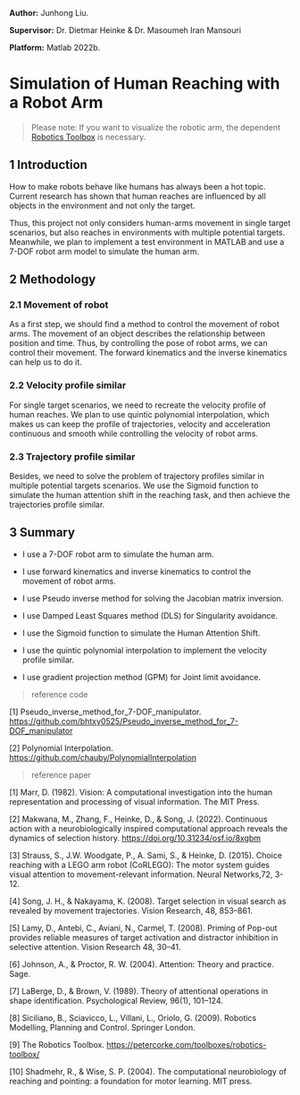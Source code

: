**Author:** Junhong Liu.

**Supervisor:** Dr. Dietmar Heinke & Dr. Masoumeh Iran Mansouri

**Platform:** Matlab 2022b.

# Simulation of Human Reaching with a Robot Arm

> Please note: If you want to visualize the robotic arm, the dependent [Robotics Toolbox](https://petercorke.com/toolboxes/robotics-toolbox/) is necessary.

## 1 Introduction

How to make robots behave like humans has always been a hot topic. Current research has shown that human reaches are influenced by all objects in the environment and not only the target.

Thus, this project not only considers human-arms movement in single target scenarios, but also reaches in environments with multiple potential targets. Meanwhile, we plan to implement a test environment in MATLAB and use a 7-DOF robot arm model to simulate the human arm. 

## 2 Methodology

### 2.1 Movement of robot

As a first step, we should find a method to control the movement of robot arms. The movement of an object describes the relationship between position and time. Thus, by controlling the pose of robot arms, we can control their movement. The forward kinematics and the inverse kinematics can help us to do it.

### 2.2 Velocity profile similar

For single target scenarios, we need to recreate the velocity profile of human reaches. We plan to use quintic polynomial interpolation, which makes us can keep the profile of trajectories, velocity and acceleration continuous and smooth while controlling the velocity of robot arms.

### 2.3 Trajectory  profile similar

Besides, we need to solve the problem of trajectory profiles similar in multiple potential targets scenarios. We use the Sigmoid function to simulate the human attention shift in the reaching task, and then achieve the trajectories profile similar.

## 3 Summary

* I use a 7-DOF robot arm to simulate the human arm.

* I use forward kinematics and inverse kinematics to control the movement of robot arms.

* I use Pseudo inverse method for solving the Jacobian matrix inversion.

* I use Damped Least Squares method (DLS) for Singularity avoidance.

* I use the Sigmoid function to simulate the Human Attention Shift.

* I use the quintic polynomial interpolation to implement the velocity profile similar.

* I use gradient projection method (GPM) for Joint limit avoidance.

> reference code

[1] Pseudo_inverse_method_for_7-DOF_manipulator. https://github.com/bhtxy0525/Pseudo_inverse_method_for_7-DOF_manipulator

[2] Polynomial Interpolation. https://github.com/chauby/PolynomialInterpolation

> reference paper

[1] Marr, D. (1982). Vision: A computational investigation into the human representation and processing of visual information. The MIT Press.

[2] Makwana, M., Zhang, F., Heinke, D., & Song, J. (2022). Continuous action with a neurobiologically inspired computational approach reveals the dynamics of selection history. https://doi.org/10.31234/osf.io/8xgbm

[3] Strauss, S., J.W. Woodgate, P., A. Sami, S., & Heinke, D. (2015). Choice reaching with a LEGO arm robot (CoRLEGO): The motor system guides visual attention to movement-relevant information. Neural Networks,72, 3-12.

[4] Song, J. H., & Nakayama, K. (2008). Target selection in visual search as revealed by movement trajectories. Vision Research, 48, 853–861.

[5] Lamy, D., Antebi, C., Aviani, N., Carmel, T. (2008). Priming of Pop-out provides reliable measures of target activation and distractor inhibition in selective attention. Vision Research 48, 30–41.

[6] Johnson, A., & Proctor, R. W. (2004). Attention: Theory and practice. Sage.

[7] LaBerge, D., & Brown, V. (1989). Theory of attentional operations in shape identification. Psychological Review, 96(1), 101–124.

[8] Siciliano, B., Sciavicco, L., Villani, L., Oriolo, G. (2009). Robotics Modelling, Planning and Control. Springer London.

[9] The Robotics Toolbox. https://petercorke.com/toolboxes/robotics-toolbox/

[10] Shadmehr, R., & Wise, S. P. (2004). The computational neurobiology of reaching and pointing: a foundation for motor learning. MIT press.

